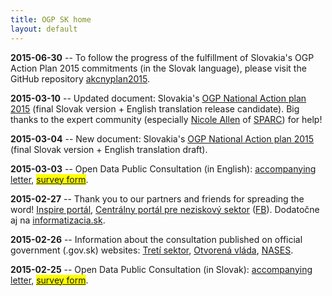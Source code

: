 ```yaml
---
title: OGP SK home
layout: default
---
```


**2015-06-30** -- To follow the progress of the fulfillment of Slovakia's OGP Action Plan 2015 commitments (in the Slovak language), please visit the GitHub repository [akcnyplan2015](https://github.com/otvorenavlada/akcnyplan2015).

**2015-03-10** -- Updated document: Slovakia's [OGP National Action plan 2015](download/2015/nap2015.zip) (final Slovak version + English translation release candidate). Big thanks to the expert community (especially [Nicole Allen](https://twitter.com/txtbks) of [SPARC](http://www.sparc.arl.org/)) for help!

**2015-03-04** -- New document: Slovakia's [OGP National Action plan 2015](download/2015/nap2015.zip) (final Slovak version + English translation draft).

**2015-03-03** -- Open Data Public Consultation (in English): [accompanying letter](http://bit.ly/opendataconsultation), <span style="background-color: yellow;">[survey form](http://bit.ly/consultation2015)</span>.

**2015-02-27** -- Thank you to our partners and friends for spreading the word! [Inspire portál](http://inspire.enviroportal.sk/clanky/verejna-konzultacia-sk-open-data), [Centrálny portál pre neziskový sektor](http://www.itretisektor.sk/clanok-52_36-4413/Verejna_konzultacia_datasety_verejnej_spravy.html) ([FB](https://www.facebook.com/1SNSC/posts/858491040874104)). Dodatočne aj na [informatizacia.sk](http://www.informatizacia.sk/sledovane_temy-usvros-a-nases-vyhlasili-verejnu-konzultaciu-s-cielom-zistit-zaujem-o-data-verejnej-spravy/19971c).

**2015-02-26** -- Information about the consultation published on official government (.gov.sk) websites: [Tretí sektor](http://www.tretisektor.gov.sk/vyzva-verejna-konzultacia-datasety-verejnej-spravy/), [Otvorená vláda](http://www.otvorenavlada.gov.sk/vyzva-verejna-konzultacia-datasety-verejnej-spravy/), [NASES](http://nases.gov.sk/26674/usvros-a-nases-vyhlasuju-verejnu-konzultaciu-s-cielom-zistit-zaujem-o-data-verejnej-spravy.php).

**2015-02-25** -- Open Data Public Consultation (in Slovak): [accompanying letter](/temp/2015/opendata-konzultacia.html), <span style="background-color: yellow;">[survey form](http://bit.ly/konzultacia2015)</span>.
